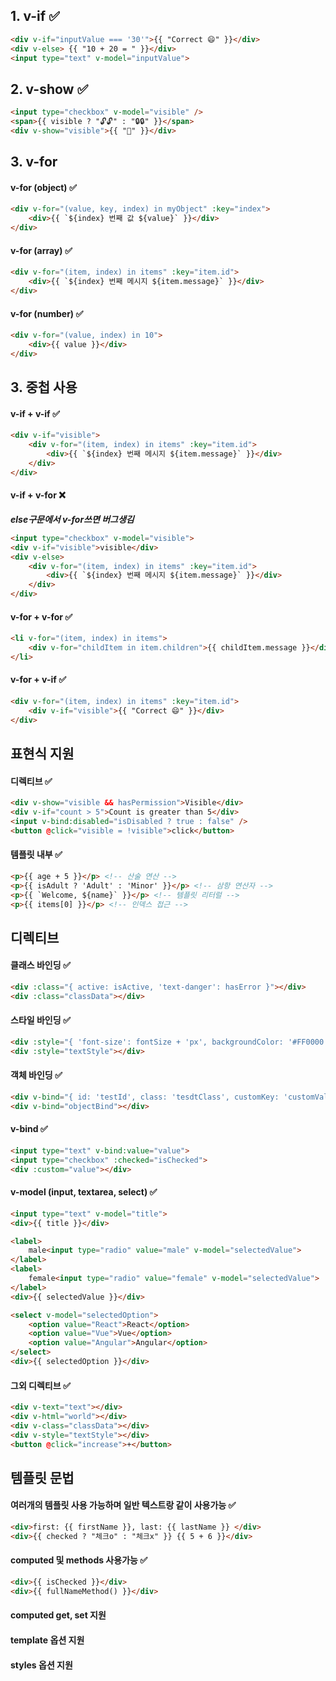 

## 1. v-if ✅

```html
<div v-if="inputValue === '30'">{{ "Correct 😄" }}</div>
<div v-else> {{ "10 + 20 = " }}</div>
<input type="text" v-model="inputValue">
```

## 2. v-show ✅
```html
<input type="checkbox" v-model="visible" />
<span>{{ visible ? "🔓🔓" : "🔒🔒" }}</span>
<div v-show="visible">{{ "👻" }}</div>
```

## 3. v-for 

#### v-for (object) ✅
```html 
<div v-for="(value, key, index) in myObject" :key="index">
    <div>{{ `${index} 번째 값 ${value}` }}</div>
</div>
```

#### v-for (array) ✅
```html
<div v-for="(item, index) in items" :key="item.id">
    <div>{{ `${index} 번째 메시지 ${item.message}` }}</div>
</div>
```

#### v-for (number) ✅
```html
<div v-for="(value, index) in 10">
    <div>{{ value }}</div>
</div>
```


## 3. 중첩 사용 

#### v-if + v-if ✅
```html
<div v-if="visible">
    <div v-for="(item, index) in items" :key="item.id">
        <div>{{ `${index} 번째 메시지 ${item.message}` }}</div>
    </div>
</div> 
```

#### v-if + v-for ❌
***else구문에서 v-for쓰면 버그생김***
```html
<input type="checkbox" v-model="visible"> 
<div v-if="visible">visible</div> 
<div v-else>
    <div v-for="(item, index) in items" :key="item.id">
        <div>{{ `${index} 번째 메시지 ${item.message}` }}</div>
    </div>
</div>
```

#### v-for + v-for ✅
```html
<li v-for="(item, index) in items">
    <div v-for="childItem in item.children">{{ childItem.message }}</div>
</li>
```

#### v-for + v-if  ✅
```html
<div v-for="(item, index) in items" :key="item.id">
    <div v-if="visible">{{ "Correct 😄" }}</div>   
</div>
```


## 표현식 지원 

#### 디렉티브 ✅
```html
<div v-show="visible && hasPermission">Visible</div>
<div v-if="count > 5">Count is greater than 5</div>
<input v-bind:disabled="isDisabled ? true : false" />
<button @click="visible = !visible">click</button>
```

#### 템플릿 내부 ✅
```html
<p>{{ age + 5 }}</p> <!-- 산술 연산 -->
<p>{{ isAdult ? 'Adult' : 'Minor' }}</p> <!-- 삼항 연산자 -->
<p>{{ `Welcome, ${name}` }}</p> <!-- 템플릿 리터럴 -->
<p>{{ items[0] }}</p> <!-- 인덱스 접근 -->
```


## 디렉티브

#### 클래스 바인딩 ✅
```html
<div :class="{ active: isActive, 'text-danger': hasError }"></div>
<div :class="classData"></div>
```

#### 스타일 바인딩 ✅
```html
<div :style="{ 'font-size': fontSize + 'px', backgroundColor: '#FF0000' }"></div>
<div :style="textStyle"></div>
```

#### 객체 바인딩 ✅
```html
<div v-bind="{ id: 'testId', class: 'tesdtClass', customKey: 'customValue' }"></div>
<div v-bind="objectBind"></div>
```



#### v-bind ✅
```html
<input type="text" v-bind:value="value">
<input type="checkbox" :checked="isChecked">
<div :custom="value"></div>
```

#### v-model (input, textarea, select) ✅

```html 
<input type="text" v-model="title">
<div>{{ title }}</div>

<label>
    male<input type="radio" value="male" v-model="selectedValue">
</label>
<label>
    female<input type="radio" value="female" v-model="selectedValue">
</label>
<div>{{ selectedValue }}</div>

<select v-model="selectedOption">
    <option value="React">React</option>
    <option value="Vue">Vue</option>
    <option value="Angular">Angular</option>
</select>
<div>{{ selectedOption }}</div>
```

#### 그외 디렉티브 ✅

```html
<div v-text="text"></div>
<div v-html="world"></div>
<div v-class="classData"></div>
<div v-style="textStyle"></div>
<button @click="increase">+</button>
```

## 템플릿 문법 

#### 여러개의 템플릿 사용 가능하며 일반 텍스트랑 같이 사용가능 ✅
```html
<div>first: {{ firstName }}, last: {{ lastName }} </div>
<div>{{ checked ? "체크o" : "체크x" }} {{ 5 + 6 }}</div>
```

#### computed 및 methods 사용가능 ✅
```html
<div>{{ isChecked }}</div>
<div>{{ fullNameMethod() }}</div>
```






#### computed get, set 지원
#### template 옵션 지원
#### styles 옵션 지원 


